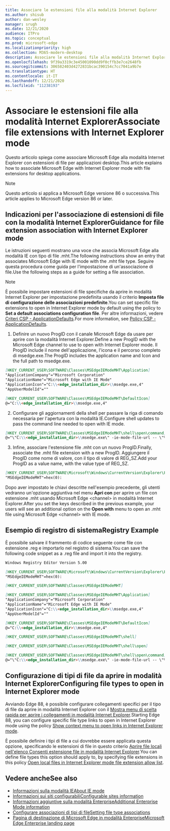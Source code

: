 ```yaml
---
title: Associare le estensioni file alla modalità Internet Explorer
ms.author: shisub
author: dan-wesley
manager: srugh
ms.date: 12/21/2020
audience: ITPro
ms.topic: conceptual
ms.prod: microsoft-edge
ms.localizationpriority: high
ms.collection: M365-modern-desktop
description: Associare le estensioni file alla modalità Internet Explorer
ms.openlocfilehash: 9f39a3319c3e45001090dd9f0cffb3e7ce2648fb
ms.sourcegitcommit: 306582403d4272831bcac390154c7cc7041a9b7e
ms.translationtype: HT
ms.contentlocale: it-IT
ms.lasthandoff: 12/21/2020
ms.locfileid: "11238193"
---
```

# <span data-ttu-id="6046d-103">Associare le estensioni file alla modalità Internet Explorer</span><span class="sxs-lookup"><span data-stu-id="6046d-103">Associate file extensions with Internet Explorer mode</span></span>

<span data-ttu-id="6046d-104">Questo articolo spiega come associare Microsoft Edge alla modalità Internet Explorer con estensioni di file per applicazioni desktop.</span><span class="sxs-lookup"><span data-stu-id="6046d-104">This article explains how to associate Microsoft Edge with Internet Explorer mode with file extensions for desktop applications.</span></span>

> [!NOTE]
> <span data-ttu-id="6046d-105">Questo articolo si applica a Microsoft Edge versione 86 o successiva.</span><span class="sxs-lookup"><span data-stu-id="6046d-105">This article applies to Microsoft Edge version 86 or later.</span></span>

## <span data-ttu-id="6046d-106">Indicazioni per l'associazione di estensioni di file con la modalità Internet Explorer</span><span class="sxs-lookup"><span data-stu-id="6046d-106">Guidance for file extension association with Internet Explorer mode</span></span>

<span data-ttu-id="6046d-107">Le istruzioni seguenti mostrano una voce che associa Microsoft Edge alla modalità IE con tipo di file .mht.</span><span class="sxs-lookup"><span data-stu-id="6046d-107">The following instructions show an entry that associates Microsoft Edge with IE mode with the .mht file type.</span></span> <span data-ttu-id="6046d-108">Seguire questa procedura come guida per l'impostazione di un'associazione di file.</span><span class="sxs-lookup"><span data-stu-id="6046d-108">Use the following steps as a guide for setting a file association.</span></span>

> [!NOTE]
> <span data-ttu-id="6046d-109">È possibile impostare estensioni di file specifiche da aprire in modalità Internet Explorer per impostazione predefinita usando il criterio **Imposta file di configurazione delle associazioni predefinite**.</span><span class="sxs-lookup"><span data-stu-id="6046d-109">You can set specific file extensions to open in Internet Explorer mode by default using the policy to **Set a default associations configuration file**.</span></span> <span data-ttu-id="6046d-110">Per altre informazioni, vedere [Criteri CSP - ApplicationDefaults](https://docs.microsoft.com/windows/client-management/mdm/policy-csp-applicationdefaults#applicationdefaults-defaultassociationsconfiguration).</span><span class="sxs-lookup"><span data-stu-id="6046d-110">For more information, see [Policy CSP - ApplicationDefaults](https://docs.microsoft.com/windows/client-management/mdm/policy-csp-applicationdefaults#applicationdefaults-defaultassociationsconfiguration).</span></span>

1. <span data-ttu-id="6046d-111">Definire un nuovo ProgID con il canale Microsoft Edge da usare per aprire con la modalità Internet Explorer.</span><span class="sxs-lookup"><span data-stu-id="6046d-111">Define a new ProgID with the Microsoft Edge channel to use to open with Internet Explorer mode.</span></span> <span data-ttu-id="6046d-112">Il ProgID include il nome dell'applicazione, l'icona e il percorso completo di msedge.exe.</span><span class="sxs-lookup"><span data-stu-id="6046d-112">The ProgID includes the application name and Icon and the full path to msedge.exe.</span></span>

```markdown
[HKEY_CURRENT_USER\SOFTWARE\Classes\MSEdgeIEModeMHT\Application]
"ApplicationCompany"="Microsoft Corporation"
"ApplicationName"="Microsoft Edge with IE Mode"
"ApplicationIcon"="C:\\<edge_installation_dir>\\msedge.exe,4"
"AppUserModelId"=""
```

```markdown
[HKEY_CURRENT_USER\SOFTWARE\Classes\MSEdgeIEModeMHT\DefaultIcon]
@="C:\\<edge_installation_dir>\\msedge.exe,4"
```

2. <span data-ttu-id="6046d-113">Configurare gli aggiornamenti della shell per passare la riga di comando necessaria per l'apertura con la modalità IE.</span><span class="sxs-lookup"><span data-stu-id="6046d-113">Configure shell updates to pass the command line needed to open with IE mode.</span></span>

```markdown
[HKEY_CURRENT_USER\SOFTWARE\Classes\MSEdgeIEModeMHT\shell\open\command]
@="\"C:\\<edge_installation_dir>\\msedge.exe\" -ie-mode-file-url -- \"%1\""
```

3. <span data-ttu-id="6046d-114">Infine, associare l'estensione file .mht con un nuovo ProgID.</span><span class="sxs-lookup"><span data-stu-id="6046d-114">Finally, associate the .mht file extension with a new ProgID.</span></span> <span data-ttu-id="6046d-115">Aggiungere il ProgID come nome di valore, con il tipo di valore di REG_SZ.</span><span class="sxs-lookup"><span data-stu-id="6046d-115">Add your ProgID as a value name, with the value type of REG_SZ.</span></span>

```markdown
[HKEY_CURRENT_USER\SOFTWARE\Microsoft\Windows\CurrentVersion\Explorer\FileExts\.mht\OpenWithProgids]
"MSEdgeIEModeMHT"=hex(0):
```

<span data-ttu-id="6046d-116">Dopo aver impostato le chiavi descritte nell'esempio precedente, gli utenti vedranno un'opzione aggiuntiva nel menu **Apri con** per aprire un file con estensione .mht usando Microsoft Edge \<channel\> in modalità Internet Explorer.</span><span class="sxs-lookup"><span data-stu-id="6046d-116">After you set the keys described in the previous example, your users will see an additional option on the **Open with** menu to open an .mht file using Microsoft Edge \<channel\> with IE mode.</span></span>

## <span data-ttu-id="6046d-117">Esempio di registro di sistema</span><span class="sxs-lookup"><span data-stu-id="6046d-117">Registry Example</span></span>

<span data-ttu-id="6046d-118">È possibile salvare il frammento di codice seguente come file con estensione .reg e importarlo nel registro di sistema.</span><span class="sxs-lookup"><span data-stu-id="6046d-118">You can save the following code snippet as a .reg file and import it into the registry.</span></span>

```markdown
Windows Registry Editor Version 5.00

[HKEY_CURRENT_USER\SOFTWARE\Microsoft\Windows\CurrentVersion\Explorer\FileExts\.mht\OpenWithProgids]
"MSEdgeIEModeMHT"=hex(0):

[HKEY_CURRENT_USER\SOFTWARE\Classes\MSEdgeIEModeMHT]

[HKEY_CURRENT_USER\SOFTWARE\Classes\MSEdgeIEModeMHT\Application]
"ApplicationCompany"="Microsoft Corporation"
"ApplicationName"="Microsoft Edge with IE Mode"
"ApplicationIcon"="C:\\<edge_installation_dir>\\msedge.exe,4"
"AppUserModelId"=""

[HKEY_CURRENT_USER\SOFTWARE\Classes\MSEdgeIEModeMHT\DefaultIcon]
@="C:\\<edge_installation_dir>\\msedge.exe,4"

[HKEY_CURRENT_USER\SOFTWARE\Classes\MSEdgeIEModeMHT\shell]

[HKEY_CURRENT_USER\SOFTWARE\Classes\MSEdgeIEModeMHT\shell\open]

[HKEY_CURRENT_USER\SOFTWARE\Classes\MSEdgeIEModeMHT\shell\open\command]
@="\"C:\\<edge_installation_dir>\\msedge.exe\" -ie-mode-file-url -- \"%1\""

```
## <span data-ttu-id="6046d-119">Configurazione di tipi di file da aprire in modalità Internet Explorer</span><span class="sxs-lookup"><span data-stu-id="6046d-119">Configuring file types to open in Internet Explorer mode</span></span>

<span data-ttu-id="6046d-120">Avviando Edge 88, è possibile configurare collegamenti specifici per il tipo di file da aprire in modalità Internet Explorer con il [Mostra menu di scelta rapida per aprire i collegamenti in modalità Internet Explorer](https://docs.microsoft.com/deployedge/microsoft-edge-policies#show-context-menu-to-open-a-link-in-internet-explorer-mode).</span><span class="sxs-lookup"><span data-stu-id="6046d-120">Starting Edge 88, you can configure specific file type links to open in Internet Explorer mode using the policy [Show context menu to open links in Internet Explorer mode](https://docs.microsoft.com/deployedge/microsoft-edge-policies#show-context-menu-to-open-a-link-in-internet-explorer-mode).</span></span> 

<span data-ttu-id="6046d-121">È possibile definire i tipi di file a cui dovrebbe essere applicata questa opzione, specificando le estensioni di file in questo criterio [Aprire file locali nell'elenco Consenti estensione file in modalità Internet Explorer](https://docs.microsoft.com/deployedge/microsoft-edge-policies#internetexplorerintegrationlocalfileextensionallowlist).</span><span class="sxs-lookup"><span data-stu-id="6046d-121">You can define file types this option should apply to, by specifying file extensions in this policy [Open local files in Internet Explorer mode file extension allow list](https://docs.microsoft.com/deployedge/microsoft-edge-policies#internetexplorerintegrationlocalfileextensionallowlist).</span></span> 

## <span data-ttu-id="6046d-122">Vedere anche</span><span class="sxs-lookup"><span data-stu-id="6046d-122">See also</span></span>

- [<span data-ttu-id="6046d-123">Informazioni sulla modalità IE</span><span class="sxs-lookup"><span data-stu-id="6046d-123">About IE mode</span></span>](https://docs.microsoft.com/deployedge/edge-ie-mode)
- [<span data-ttu-id="6046d-124">Informazioni sui siti configurabili</span><span class="sxs-lookup"><span data-stu-id="6046d-124">Configurable sites information</span></span>](https://docs.microsoft.com/deployedge/edge-learnmore-configurable-sites-ie-mode)
- [<span data-ttu-id="6046d-125">Informazioni aggiuntive sulla modalità Enterprise</span><span class="sxs-lookup"><span data-stu-id="6046d-125">Additional Enterprise Mode information</span></span>](https://docs.microsoft.com/internet-explorer/ie11-deploy-guide/enterprise-mode-overview-for-ie11)
- [<span data-ttu-id="6046d-126">Configurare associazioni di tipi di file</span><span class="sxs-lookup"><span data-stu-id="6046d-126">Setting file type associations</span></span>](https://docs.microsoft.com/windows/win32/shell/fa-file-types)
- [<span data-ttu-id="6046d-127">Pagina di destinazione di Microsoft Edge in modalità Enterprise</span><span class="sxs-lookup"><span data-stu-id="6046d-127">Microsoft Edge Enterprise landing page</span></span>](https://aka.ms/EdgeEnterprise)
